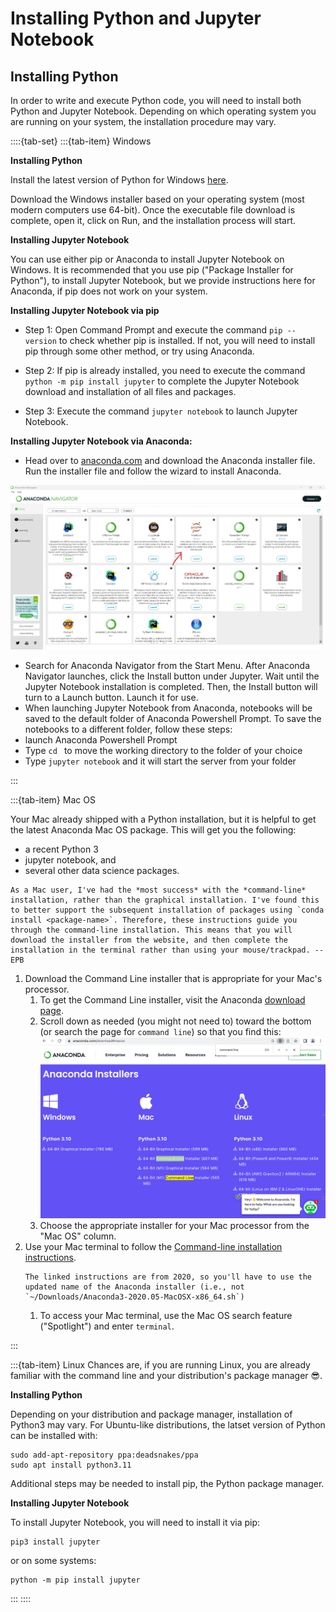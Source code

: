 # Installing Python and Jupyter Notebook

## Installing Python

In order to write and execute Python code, you will need to install both Python and Jupyter Notebook. Depending on which operating system you are running on your system, the installation procedure may vary.

::::{tab-set}
:::{tab-item} Windows

**Installing Python**

Install the latest version of Python for Windows [here](https://www.python.org/downloads/windows/).

Download the Windows installer based on your operating system (most modern computers use 64-bit). Once the executable file download is complete, open it, click on Run, and the installation process will start.

**Installing Jupyter Notebook**

You can use either pip or Anaconda to install Jupyter Notebook on Windows. It is recommended that you use pip ("Package Installer for Python"), to install Jupyter Notebook, but we provide instructions here for Anaconda, if pip does not work on your system.

**Installing Jupyter Notebook via pip**

* Step 1: Open Command Prompt and execute the command  ```pip --version```  to check whether pip is installed. If not, you will need to install pip through some other method, or try using Anaconda.

* Step 2: If pip is already installed, you need to execute the command  ```python -m pip install jupyter``` to complete the Jupyter Notebook download and installation of all files and packages.

* Step 3: Execute the command  ```jupyter notebook```  to launch Jupyter Notebook.

**Installing Jupyter Notebook via Anaconda:**

* Head over to [anaconda.com](https://www.anaconda.com/download#windows) and download the Anaconda installer file. Run the installer file and follow the wizard to install Anaconda.

![](anacondapromptscreenshot.jpg)

* Search for Anaconda Navigator from the Start Menu. After Anaconda Navigator launches, click the Install button under Jupyter. Wait until the Jupyter Notebook installation is completed. Then, the Install button will turn to a Launch button. Launch it for use.
* When launching Jupyter Notebook from Anaconda, notebooks will be saved to the default folder of Anaconda Powershell Prompt. To save the notebooks to a different folder, follow these steps:
* launch Anaconda Powershell Prompt
* Type  ```cd ```  to move the working directory to the folder of your choice
* Type  ```jupyter notebook```  and it will start the server from your folder

:::

:::{tab-item} Mac OS

Your Mac already shipped with a Python installation, but it is helpful to get the latest Anaconda Mac OS package. This will get you the following:
* a recent Python 3
* jupyter notebook, and
* several other data science packages.

```{note}
As a Mac user, I've had the *most success* with the *command-line* installation, rather than the graphical installation. I've found this to better support the subsequent installation of packages using `conda install <package-name>`. Therefore, these instructions guide you through the command-line installation. This means that you will download the installer from the website, and then complete the installation in the terminal rather than using your mouse/trackpad. --EPB
```

1. Download the Command Line installer that is appropriate for your Mac's processor.
   1. To get the Command Line installer, visit the Anaconda [download page](https://www.anaconda.com/download#downloads).
   2. Scroll down as needed (you might not need to) toward the bottom (or search the page for `command line`) so that you find this:
   ![](MacOS_cmd_line_installers.png)
   2. Choose the appropriate installer for your Mac processor from the "Mac OS" column.
2. Use your Mac terminal to follow the [Command-line installation instructions](https://docs.anaconda.com/free/anaconda/install/mac-os/#command-line-install).
   ```{note}
   The linked instructions are from 2020, so you'll have to use the updated name of the Anaconda installer (i.e., not `~/Downloads/Anaconda3-2020.05-MacOSX-x86_64.sh`)
   ```
   1. To access your Mac terminal, use the Mac OS search feature ("Spotlight") and enter `terminal`.

:::

:::{tab-item} Linux
Chances are, if you are running Linux, you are already familiar with the command line and your distribution's package manager 😎.

**Installing Python**

Depending on your distribution and package manager, installation of Python3 may vary. For Ubuntu-like distributions, the latset version of Python can be installed with:

```
sudo add-apt-repository ppa:deadsnakes/ppa
sudo apt install python3.11
```

Additional steps may be needed to install pip, the Python package manager.

**Installing Jupyter Notebook**

To install Jupyter Notebook, you will need to install it via pip:

```
pip3 install jupyter
```

or on some systems:

```
python -m pip install jupyter
```
:::
::::

